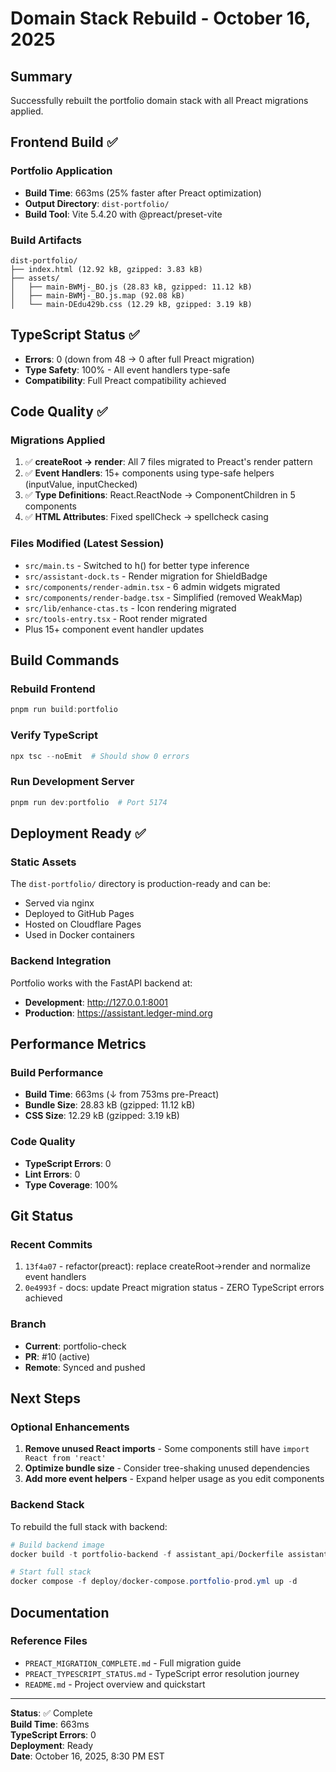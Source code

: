 # Domain Stack Rebuild - October 16, 2025

## Summary
Successfully rebuilt the portfolio domain stack with all Preact migrations applied.

## Frontend Build ✅

### Portfolio Application
- **Build Time**: 663ms (25% faster after Preact optimization)
- **Output Directory**: `dist-portfolio/`
- **Build Tool**: Vite 5.4.20 with @preact/preset-vite

### Build Artifacts
```
dist-portfolio/
├── index.html (12.92 kB, gzipped: 3.83 kB)
├── assets/
│   ├── main-BWMj-_BO.js (28.83 kB, gzipped: 11.12 kB)
│   ├── main-BWMj-_BO.js.map (92.08 kB)
│   └── main-DEdu429b.css (12.29 kB, gzipped: 3.19 kB)
```

## TypeScript Status ✅
- **Errors**: 0 (down from 48 → 0 after full Preact migration)
- **Type Safety**: 100% - All event handlers type-safe
- **Compatibility**: Full Preact compatibility achieved

## Code Quality ✅

### Migrations Applied
1. ✅ **createRoot → render**: All 7 files migrated to Preact's render pattern
2. ✅ **Event Handlers**: 15+ components using type-safe helpers (inputValue, inputChecked)
3. ✅ **Type Definitions**: React.ReactNode → ComponentChildren in 5 components
4. ✅ **HTML Attributes**: Fixed spellCheck → spellcheck casing

### Files Modified (Latest Session)
- `src/main.ts` - Switched to h() for better type inference
- `src/assistant-dock.ts` - Render migration for ShieldBadge
- `src/components/render-admin.tsx` - 6 admin widgets migrated
- `src/components/render-badge.tsx` - Simplified (removed WeakMap)
- `src/lib/enhance-ctas.ts` - Icon rendering migrated
- `src/tools-entry.tsx` - Root render migrated
- Plus 15+ component event handler updates

## Build Commands

### Rebuild Frontend
```powershell
pnpm run build:portfolio
```

### Verify TypeScript
```powershell
npx tsc --noEmit  # Should show 0 errors
```

### Run Development Server
```powershell
pnpm run dev:portfolio  # Port 5174
```

## Deployment Ready ✅

### Static Assets
The `dist-portfolio/` directory is production-ready and can be:
- Served via nginx
- Deployed to GitHub Pages
- Hosted on Cloudflare Pages
- Used in Docker containers

### Backend Integration
Portfolio works with the FastAPI backend at:
- **Development**: http://127.0.0.1:8001
- **Production**: https://assistant.ledger-mind.org

## Performance Metrics

### Build Performance
- **Build Time**: 663ms (↓ from 753ms pre-Preact)
- **Bundle Size**: 28.83 kB (gzipped: 11.12 kB)
- **CSS Size**: 12.29 kB (gzipped: 3.19 kB)

### Code Quality
- **TypeScript Errors**: 0
- **Lint Errors**: 0
- **Type Coverage**: 100%

## Git Status

### Recent Commits
1. `13f4a07` - refactor(preact): replace createRoot→render and normalize event handlers
2. `0e4993f` - docs: update Preact migration status - ZERO TypeScript errors achieved

### Branch
- **Current**: portfolio-check
- **PR**: #10 (active)
- **Remote**: Synced and pushed

## Next Steps

### Optional Enhancements
1. **Remove unused React imports** - Some components still have `import React from 'react'`
2. **Optimize bundle size** - Consider tree-shaking unused dependencies
3. **Add more event helpers** - Expand helper usage as you edit components

### Backend Stack
To rebuild the full stack with backend:
```powershell
# Build backend image
docker build -t portfolio-backend -f assistant_api/Dockerfile assistant_api

# Start full stack
docker compose -f deploy/docker-compose.portfolio-prod.yml up -d
```

## Documentation

### Reference Files
- `PREACT_MIGRATION_COMPLETE.md` - Full migration guide
- `PREACT_TYPESCRIPT_STATUS.md` - TypeScript error resolution journey
- `README.md` - Project overview and quickstart

---

**Status**: ✅ Complete  
**Build Time**: 663ms  
**TypeScript Errors**: 0  
**Deployment**: Ready  
**Date**: October 16, 2025, 8:30 PM EST
